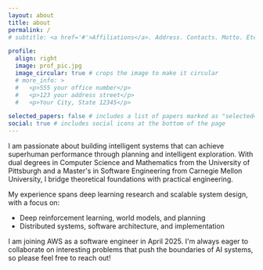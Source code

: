 ```yaml
---
layout: about
title: about
permalink: /
# subtitle: <a href='#'>Affiliations</a>. Address. Contacts. Motto. Etc.

profile:
  align: right
  image: prof_pic.jpg
  image_circular: true # crops the image to make it circular
  # more_info: >
  #   <p>555 your office number</p>
  #   <p>123 your address street</p>
  #   <p>Your City, State 12345</p>

selected_papers: false # includes a list of papers marked as "selected={true}"
social: true # includes social icons at the bottom of the page
---
```


I am passionate about building intelligent systems that can achieve superhuman performance through planning and intelligent exploration. With dual degrees in Computer Science and Mathematics from the University of Pittsburgh and a Master's in Software Engineering from Carnegie Mellon University, I bridge theoretical foundations with practical engineering.

My experience spans deep learning research and scalable system design, with a focus on:

- Deep reinforcement learning, world models, and planning
- Distributed systems, software architecture, and implementation

I am joining AWS as a software engineer in April 2025. I'm always eager to collaborate on interesting problems that push the boundaries of AI systems, so please feel free to reach out!
